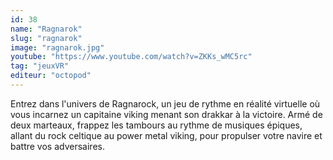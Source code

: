 ```yaml
---
id: 38
name: "Ragnarok"
slug: "ragnarok"
image: "ragnarok.jpg"
youtube: "https://www.youtube.com/watch?v=ZKKs_wMC5rc"
tag: "jeuxVR"
editeur: "octopod"
---
```


Entrez dans l'univers de Ragnarock, un jeu de rythme en réalité virtuelle où vous incarnez un capitaine viking menant son drakkar à la victoire. Armé de deux marteaux, frappez les tambours au rythme de musiques épiques, allant du rock celtique au power metal viking, pour propulser votre navire et battre vos adversaires.​
